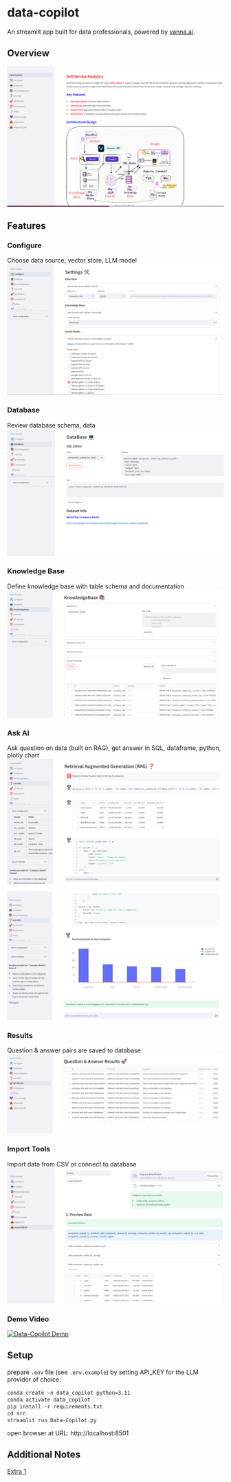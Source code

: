 # data-copilot

An streamlit app built for data professionals, powered by [vanna.ai](https://github.com/vanna-ai).

## Overview
![welcome](https://github.com/gongwork/data-copilot/blob/main/docs/p0-welcome.png)

## Features

### Configure
Choose data source, vector store, LLM model
![configure](https://github.com/gongwork/data-copilot/blob/main/docs/p1-config.png)


### Database
Review database schema, data
![database](https://github.com/gongwork/data-copilot/blob/main/docs/p2-database.png)


### Knowledge Base
Define knowledge base with table schema and documentation
![knowledgebase](https://github.com/gongwork/data-copilot/blob/main/docs/p3-knowledgebase.png)

### Ask AI
Ask question on data (built on RAG), get answer in SQL, dataframe, python, plotly chart
![rag1](https://github.com/gongwork/data-copilot/blob/main/docs/p4-rag-1.png)

![rag2](https://github.com/gongwork/data-copilot/blob/main/docs/p4-rag-2.png)

### Results
Question & answer pairs are saved to database
![results](https://github.com/gongwork/data-copilot/blob/main/docs/p5-results.png)

### Import Tools
Import data from CSV or connect to database
![import](https://github.com/gongwork/data-copilot/blob/main/docs/p9-import-sqlite.png)

### Demo Video

[![Data-Copilot Demo](https://img.youtube.com/vi/RKSlUAFmbaM/0.jpg)](https://www.youtube.com/watch?v=RKSlUAFmbaM)


## Setup

prepare `.env` file (see `.env.example`) by setting API_KEY for the LLM providor of choice.

```
conda create -n data_copilot python=3.11
conda activate data_copilot
pip install -r requirements.txt 
cd src
streamlit run Data-Copilot.py
```

open browser at URL: http://localhost:8501

## Additional Notes

[Extra 1](https://github.com/gongwork/data-copilot/blob/main/README-extra-1.md)